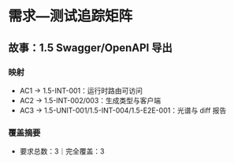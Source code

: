 # 需求—测试追踪矩阵

## 故事：1.5 Swagger/OpenAPI 导出

### 映射

- AC1 → 1.5-INT-001：运行时路由可访问
- AC2 → 1.5-INT-002/003：生成类型与客户端
- AC3 → 1.5-UNIT-001/1.5-INT-004/1.5-E2E-001：光谱与 diff 报告

### 覆盖摘要

- 要求总数：3｜完全覆盖：3

